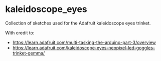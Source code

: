 # kaleidoscope_eyes
Collection of sketches used for the Adafruit kaleidoscope eyes trinket.

With credit to:
* https://learn.adafruit.com/multi-tasking-the-arduino-part-3/overview
* https://learn.adafruit.com/kaleidoscope-eyes-neopixel-led-goggles-trinket-gemma/